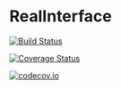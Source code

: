 # RealInterface

[![Build Status](https://travis-ci.org/jrevels/RealInterface.jl.svg?branch=master)](https://travis-ci.org/jrevels/RealInterface.jl)

[![Coverage Status](https://coveralls.io/repos/jrevels/RealInterface.jl/badge.svg?branch=master&service=github)](https://coveralls.io/github/jrevels/RealInterface.jl?branch=master)

[![codecov.io](http://codecov.io/github/jrevels/RealInterface.jl/coverage.svg?branch=master)](http://codecov.io/github/jrevels/RealInterface.jl?branch=master)
